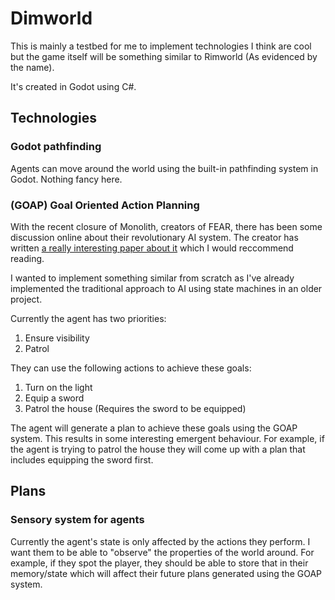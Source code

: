 # Dimworld

This is mainly a testbed for me to implement technologies I think are cool but the game itself will be something similar to Rimworld (As evidenced by the name).

It's created in Godot using C#.

## Technologies

### Godot pathfinding

Agents can move around the world using the built-in pathfinding system in Godot. Nothing fancy here.

### (GOAP) Goal Oriented Action Planning

With the recent closure of Monolith, creators of FEAR, there has been some discussion online about their revolutionary AI system. The creator has written [a really interesting paper about it](https://www.gamedevs.org/uploads/three-states-plan-ai-of-fear.pdf) which I would reccommend reading.

I wanted to implement something similar from scratch as I've already implemented the traditional approach to AI using state machines in an older project.

Currently the agent has two priorities:
1. Ensure visibility
2. Patrol

They can use the following actions to achieve these goals:
1. Turn on the light
2. Equip a sword
3. Patrol the house (Requires the sword to be equipped)

The agent will generate a plan to achieve these goals using the GOAP system. This results in some interesting emergent behaviour. For example, if the agent is trying to patrol the house they will come up with a plan that includes equipping the sword first.

## Plans

### Sensory system for agents

Currently the agent's state is only affected by the actions they perform. I want them to be able to "observe" the properties of the world around. For example, if they spot the player, they should be able to store that in their memory/state which will affect their future plans generated using the GOAP system.
